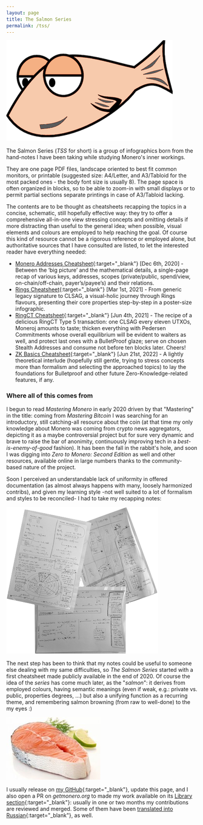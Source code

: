 ```yaml
---
layout: page
title: The Salmon Series
permalink: /tss/
---
```


![Mr Salmon](/images/salmonseries.png)

The Salmon Series (_TSS_ for short) is a group of infographics born from the hand-notes I have been taking while studying Monero's inner workings.

They are one page PDF files, landscape oriented to best fit common monitors, or printable (suggested size: A4/Letter, and A3/Tabloid for the most packed ones - the body font size is usually 8). The page space is often organized in blocks, so to be able to zoom-in with small displays or to permit partial sections separate printings in case of A3/Tabloid lacking.

The contents are to be thought as cheatsheets recapping the topics in a concise, schematic, still hopefully effective way: they try to offer a comprehensive all-in-one view stressing concepts and omitting details if more distracting than useful to the general idea; when possible, visual elements and colours are employed to help reaching the goal.
Of course this kind of resource cannot be a rigorous reference or employed alone, but authoritative sources that I have consulted are listed, to let the interested reader have everything needed:

- [Monero Addresses Cheatsheet](MoneroAddressesCheatsheet20201206.pdf){:target="_blank"} [Dec 6th, 2020] - Between the ‘big picture’ and the mathematical details, a single-page recap of various keys, addresses, scopes (private/public, spend/view, on-chain/off-chain, payer’s/payee’s) and their relations.
- [Rings Cheatsheet](RingsCheatsheet20210301.pdf){:target="_blank"} [Mar 1st, 2021] - From generic legacy signature to CLSAG, a visual-holic journey through Rings flavours, presenting their core properties step-by-step in a poster-size infographic.
- [RingCT Cheatsheet](RctCheatsheet20210604.pdf){:target="_blank"} [Jun 4th, 2021] - The recipe of a delicious RingCT Type 5 transaction: one CLSAG every eleven UTXOs, Moneroj amounts to taste; thicken everything with Pedersen Commitments whose overall equilibrium will be evident to waiters as well, and protect last ones with a BulletProof glaze; serve on chosen Stealth Addresses and consume not before ten blocks later. Cheers!
- [ZK Basics Cheatsheet](ZKbasicsCheatsheet20220621.pdf){:target="_blank"} [Jun 21st, 2022] - A lightly theoretical interlude (hopefully still gentle, trying to stress concepts more than formalism and selecting the approached topics) to lay the foundations for Bulletproof and other future Zero-Knowledge-related features, if any.


### Where all of this comes from

I begun to read _Mastering Monero_ in early 2020 driven by that "Mastering" in the title: coming from _Mastering Bitcoin_ I was searching for an introductory, still catching-all resource about the coin (at that time my only knowledge about Monero was coming from crypto news aggregators, depicting it as a maybe controversial project but for sure very dynamic and brave to raise the bar of anonimity, continuously improving tech in a _best-is-enemy-of-good_ fashion). It has been the fall in the rabbit's hole, and soon I was digging into _Zero to Monero: Second Edition_ as well and other resources, available online in large numbers thanks to the community-based nature of the project.

Soon I perceived an understandable lack of uniformity in offered documentation (as almost always happens with many, loosely harmonized contribs), and given my learning style -not well suited to a lot of formalism and styles to be reconciled- I had to take my recapping notes:

![handnotes](/images/tsshandnotes.png)

The next step has been to think that my notes could be useful to someone else dealing with my same difficulties, so _The Salmon Series_ started with a first cheatsheet made publicly available in the end of 2020. Of course the idea of the _series_ has come much later, as the "_salmon_": it derives from employed colours, having semantic meanings (even if weak, e.g.: private vs. public, properties degrees, ...) but also a unifying function as a recurring theme, and remembering salmon browning (from raw to well-done) to the my eyes :)

![real salmon slice](/images/salmone_1-e1531912169902.jpg)

I usually release on [my GitHub](https://github.com/baro77){:target="_blank"}, update this page, and I also open a PR on _getmonero.org_ to made my work available on its [Library section](https://www.getmonero.org/library/){:target="_blank"}: usually in one or two months my contributions are reviewed and merged. Some of them have been [translated into Russian](https://www.bybaro.it/Moh3po/){:target="_blank"}, as well.

